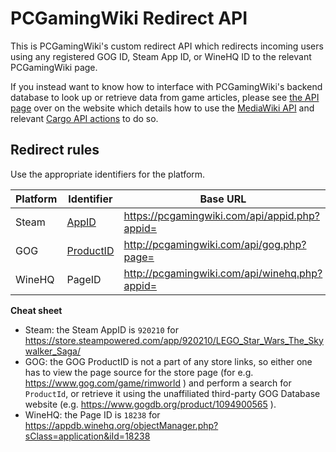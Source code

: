 PCGamingWiki Redirect API
===

This is PCGamingWiki's custom redirect API which redirects incoming users using any registered GOG ID, Steam App ID, or WineHQ ID to the relevant PCGamingWiki page.

If you instead want to know how to interface with PCGamingWiki's backend database to look up or retrieve data from game articles, please see [the API page](https://www.pcgamingwiki.com/wiki/PCGamingWiki:API) over on the website which details how to use the [MediaWiki API](https://www.mediawiki.org/wiki/API:Main_page) and relevant [Cargo API actions](https://www.mediawiki.org/wiki/Extension:Cargo) to do so.


Redirect rules
---

Use the appropriate identifiers for the platform.

| Platform | Identifier                                                    | Base URL | Example |
|----------|---------------------------------------------------------------|----------|---------|
| Steam    | [AppID](https://partner.steamgames.com/doc/store/application) | https://pcgamingwiki.com/api/appid.php?appid= | https://pcgamingwiki.com/api/appid.php?appid=920210 |
| GOG      | [ProductID](https://docs.gog.com/bc-product-details/)         | http://pcgamingwiki.com/api/gog.php?page= | http://pcgamingwiki.com/api/gog.php?page=1094900565 |
| WineHQ   | PageID                                                        | http://pcgamingwiki.com/api/winehq.php?appid=  | http://pcgamingwiki.com/api/winehq.php?appid=18238  |


**Cheat sheet**

* Steam: the Steam AppID is `920210` for https://store.steampowered.com/app/920210/LEGO_Star_Wars_The_Skywalker_Saga/
* GOG: the GOG ProductID is not a part of any store links, so either one has to view the page source for the store page (for e.g. https://www.gog.com/game/rimworld ) and perform a search for `ProductId`, or retrieve it using the unaffiliated third-party GOG Database website (e.g. https://www.gogdb.org/product/1094900565 ).
* WineHQ: the Page ID is `18238` for https://appdb.winehq.org/objectManager.php?sClass=application&iId=18238
